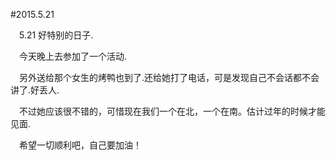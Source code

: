 #2015.5.21  

&emsp;5.21 好特别的日子.  

&emsp;今天晚上去参加了一个活动.  

&emsp;另外送给那个女生的烤鸭也到了.还给她打了电话，可是发现自己不会话都不会讲了.好丢人.  

&emsp;不过她应该很不错的，可惜现在我们一个在北，一个在南。估计过年的时候才能见面.  

&emsp;希望一切顺利吧，自己要加油！  

